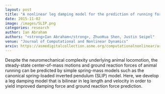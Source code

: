 ```yaml
---
layout: post
title: "A nonlinear leg damping model for the prediction of running forces and stability"
date: 2015-11-02
image: /images/SLIP.png
categories: research
author: Ian Abraham
authors: "<strong>Ian Abraham</strong>, ZhuoHua Shen, Justin Seipel"
venue: "Journal of Computational and Nonlinear Dynamics"
arxiv: https://asmedigitalcollection.asme.org/computationalnonlinear/article-abstract/10/5/051008/370156/A-Nonlinear-Leg-Damping-Model-for-the-Prediction?redirectedFrom=fulltext
---
```



Despite the neuromechanical complexity underlying animal locomotion, the steady-state center-of-mass motions
and ground reaction forces of animal running can be predicted by simple spring-mass models such as the
canonical spring-loaded inverted pendulum (SLIP) model. Here, we develop a leg damping model that is bilinear
in leg length and velocity in order to yield improved damping force and ground reaction force prediction.

